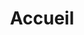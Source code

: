 ---
layout: home
title: Accueil
hero:
  title: Pauline Gilg
  image: profile-pic.png
  subtitle: Hello world 👋 ! 
  description: Je suis <strong>développeuse front-end</strong>, enseignante et couteau-suisse du web depuis 2018. Je suis <strong>spécialisée en qualité web</strong>, principalement sur la question de la protection des données personnelles et la conformité RGPD, de l'accessibilité numérique et de l'UX. Quand je ne code pas, j'aime rouler à vélo dans les montagnes et jouer aux jeux vidéo.
  action:
    label: Me découvrir
    url: about.html
highlights:
  title: En ce moment, je bricole...
  elements:
    Caradoc:
      url: https://caradoc.paulinegilg.fr
      description: Mes formations, fiches pratiques et documentations.
      image: caradoc.png
    RoPy:
      url: https://github.com/paulinegilg/ropy
      description: Un générateur de sites statiques en Python.
      image: ropy.png
projects:
  title: Mes réalisations
  elements: 
    Campulse:
      url: campulse.html
      description: Je développe le front-end de cette application à destination des associations étudiantes et des services de la vie universitaire.
      image: campulse.png
social:
  title: On reste en contact ?
  description: Je suis disponible pour de nouvelles aventures, <br>des projets passionnants et des échanges constructifs ☺️
---